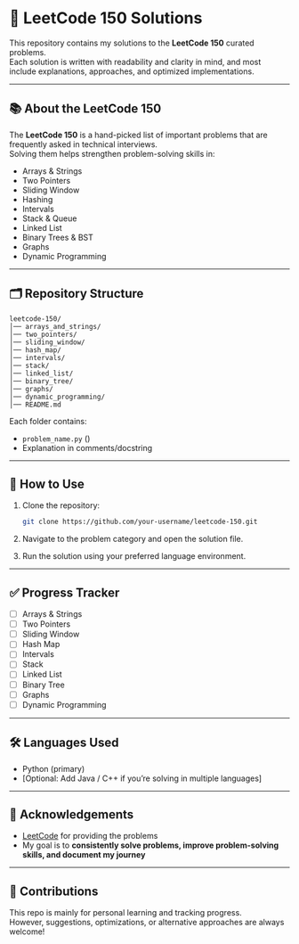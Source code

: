 # 🧩 LeetCode 150 Solutions

This repository contains my solutions to the **LeetCode 150** curated problems.  
Each solution is written with readability and clarity in mind, and most include explanations, approaches, and optimized implementations.

---

## 📚 About the LeetCode 150

The **LeetCode 150** is a hand-picked list of important problems that are frequently asked in technical interviews.  
Solving them helps strengthen problem-solving skills in:

- Arrays & Strings  
- Two Pointers  
- Sliding Window  
- Hashing  
- Intervals  
- Stack & Queue  
- Linked List  
- Binary Trees & BST  
- Graphs  
- Dynamic Programming  

---

## 🗂️ Repository Structure

```
leetcode-150/
│── arrays_and_strings/
│── two_pointers/
│── sliding_window/
│── hash_map/
│── intervals/
│── stack/
│── linked_list/
│── binary_tree/
│── graphs/
│── dynamic_programming/
│── README.md
```

Each folder contains:

- `problem_name.py` ()  
- Explanation in comments/docstring  

---

## 🚀 How to Use

1. Clone the repository:

   ```bash
   git clone https://github.com/your-username/leetcode-150.git
   ```

2. Navigate to the problem category and open the solution file.
3. Run the solution using your preferred language environment.

---

## ✅ Progress Tracker

- [ ] Arrays & Strings  
- [ ] Two Pointers  
- [ ] Sliding Window  
- [ ] Hash Map  
- [ ] Intervals  
- [ ] Stack  
- [ ] Linked List  
- [ ] Binary Tree  
- [ ] Graphs  
- [ ] Dynamic Programming  

---

## 🛠️ Languages Used

- Python (primary)  
- [Optional: Add Java / C++ if you’re solving in multiple languages]  

---

## 🌟 Acknowledgements

- [LeetCode](https://leetcode.com/) for providing the problems  
- My goal is to **consistently solve problems, improve problem-solving skills, and document my journey**  

---

## 🤝 Contributions

This repo is mainly for personal learning and tracking progress.  
However, suggestions, optimizations, or alternative approaches are always welcome!
